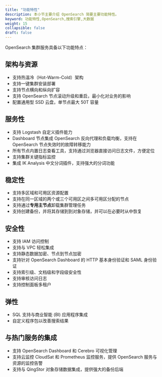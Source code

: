 ```yaml
---
title: "功能特性"
description: 本小节主要介绍 OpenSearch 简要主要功能特性。 
keyword: 功能特性,OpenSearch,搜索引擎,大数据
weight: 15
collapsible: false
draft: false
---
```


OpenSearch 集群服务具备以下功能特点：

## 架构与资源

- 支持热温冷（Hot-Warm-Cold）架构
- 支持一键集群安装部署
- 支持节点横向和纵向扩容
- 支持 OpenSearch 节点滚动升级和重启，最小化对业务的影响
- 配置通用型 SSD 云盘，单节点最大 50T 容量

## 服务性

- 支持 Logstash 自定义插件能力
- Dashboard 节点集成 OpenSearch 反向代理和负载均衡，支持在 OpenSearch 节点失效时的故障转移能力
- 所有节点内置日志查看工具，支持通过浏览器直接访问日志文件，方便定位
- 支持集群关键指标监控
- 集成 IK Analysis 中文分词插件，支持强大的分词功能

## 稳定性

- 支持多区域和可用区资源配置
- 支持在同一区域的两个或三个可用区之间多可用区分配的节点
- 支持通过**专用主节点**卸载集群管理任务
- 支持创建备份，并将其存储到到对象存储，并可以在必要时从中恢复

## 安全性

- 支持 IAM 访问控制
- 支持与 VPC 轻松集成
- 支持静态数据加密、节点到节点加密
- 支持针对 OpenSearch Dashboard 的 HTTP 基本身份验证和 SAML 身份验证
- 支持索引级、文档级和字段级安全性
- 支持审核访问日志
- 支持控制面板多租户

## 弹性

- SQL 支持与商业智能 (BI) 应用程序集成
- 自定义程序包以改善搜索结果

## 与热门服务的集成

- 支持 OpenSearch Dashboard 和 Cerebro 可视化管理
- 支持云监控 CloudSat 和 Prometheus 监控服务，提供 OpenSearch 服务与资源的监控告警
- 支持与 QingStor 对象存储数据集成，提供强大的备份后端

